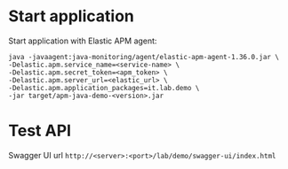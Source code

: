 # Start application

Start application with Elastic APM agent:

```shell
java -javaagent:java-monitoring/agent/elastic-apm-agent-1.36.0.jar \
-Delastic.apm.service_name=<service-name> \
-Delastic.apm.secret_token=<apm_token> \
-Delastic.apm.server_url=<elastic_url> \
-Delastic.apm.application_packages=it.lab.demo \
-jar target/apm-java-demo-<version>.jar
```

# Test API

Swagger UI url `http://<server>:<port>/lab/demo/swagger-ui/index.html`